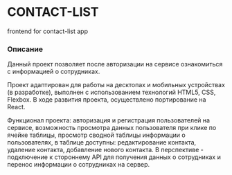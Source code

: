 # CONTACT-LIST
frontend for contact-list app

### Описание 
 

Данный проект позволяет после авторизации на сервисе ознакомиться с информацией о сотрудниках. 

Проект адаптирован для работы на десктопах и мобильных устройствах (в разработке), выполнен с использованием 
технологий HTML5, CSS, Flexbox. В ходе развития проекта, осуществлено портирование на React. 

  Функционал проекта: авторизация и регистрация пользователей на сервисе, 
возможность просмотра данных пользователя при клике по ячейке таблицы, просмотр сводной таблицы 
информации о пользователях, в таблице доступны: редактирование контакта, удаление контакта, добавление нового 
контакта.
  В перспективе - подключение к стороннему API для получения данных о сотрудниках и перенос информации о 
сотрудниках на сервер.
